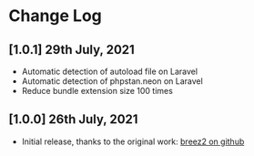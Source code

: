 # Change Log

## [1.0.1] 29th July, 2021
- Automatic detection of autoload file on Laravel
- Automatic detection of phpstan.neon on Laravel
- Reduce bundle extension size 100 times
## [1.0.0] 26th July, 2021

- Initial release, thanks to the original work: [breez2 on github](https://github.com/breeze2/vscode-phpstan)
